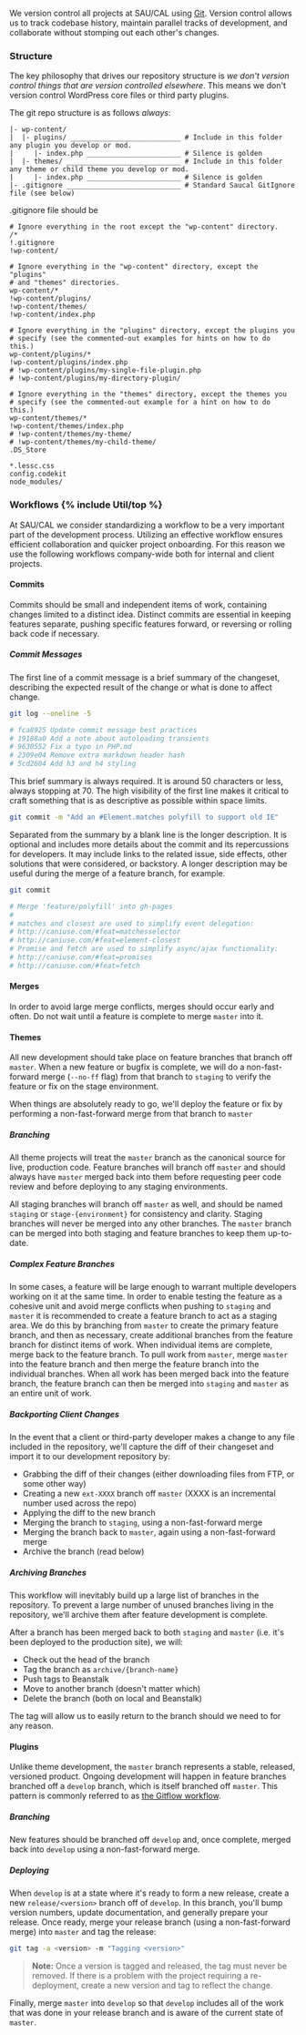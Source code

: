 We version control all projects at SAU/CAL using [Git](http://git-scm.com/). Version control allows us to track codebase history, maintain parallel tracks of development, and collaborate without stomping out each other's changes.

### Structure

The key philosophy that drives our repository structure is *we don't version control things that are version controlled elsewhere*. This means we don't version control WordPress core files or third party plugins. 

The git repo structure is as follows *always*:

```
|- wp-content/
|  |- plugins/ ___________________________ # Include in this folder any plugin you develop or mod.
|     |- index.php _______________________ # Silence is golden
|  |- themes/ ____________________________ # Include in this folder any theme or child theme you develop or mod.
|     |- index.php _______________________ # Silence is golden
|- .gitignore ____________________________ # Standard Saucal GitIgnore file (see below)
```

.gitignore file should be

```
# Ignore everything in the root except the "wp-content" directory.
/*
!.gitignore
!wp-content/

# Ignore everything in the "wp-content" directory, except the "plugins"
# and "themes" directories.
wp-content/*
!wp-content/plugins/
!wp-content/themes/
!wp-content/index.php

# Ignore everything in the "plugins" directory, except the plugins you
# specify (see the commented-out examples for hints on how to do this.)
wp-content/plugins/*
!wp-content/plugins/index.php
# !wp-content/plugins/my-single-file-plugin.php
# !wp-content/plugins/my-directory-plugin/

# Ignore everything in the "themes" directory, except the themes you
# specify (see the commented-out example for a hint on how to do this.)
wp-content/themes/*
!wp-content/themes/index.php
# !wp-content/themes/my-theme/
# !wp-content/themes/my-child-theme/
.DS_Store

*.lessc.css
config.codekit
node_modules/
```

<h3 id="workflows">Workflows {% include Util/top %}</h3>

At SAU/CAL we consider standardizing a workflow to be a very important part of the development process. Utilizing an effective workflow ensures efficient collaboration and quicker project onboarding. For this reason we use the following workflows company-wide both for internal and client projects.

#### Commits

Commits should be small and independent items of work, containing changes limited to a distinct idea. Distinct commits are essential in keeping features separate, pushing specific features forward, or reversing or rolling back code if necessary.

##### Commit Messages

The first line of a commit message is a brief summary of the changeset, describing the expected result of the change or what is done to affect change.

```sh
git log --oneline -5

# fca8925 Update commit message best practices
# 19188a0 Add a note about autoloading transients
# 9630552 Fix a typo in PHP.md
# 2309e04 Remove extra markdown header hash
# 5cd2604 Add h3 and h4 styling
```

This brief summary is always required. It is around 50 characters or less, always stopping at 70. The high visibility of the first line makes it critical to craft something that is as descriptive as possible within space limits.

```sh
git commit -m "Add an #Element.matches polyfill to support old IE"
```

Separated from the summary by a blank line is the longer description. It is optional and includes more details about the commit and its repercussions for developers. It may include links to the related issue, side effects, other solutions that were considered, or backstory. A longer description may be useful during the merge of a feature branch, for example.

```sh
git commit

# Merge 'feature/polyfill' into gh-pages
#
# matches and closest are used to simplify event delegation:
# http://caniuse.com/#feat=matchesselector
# http://caniuse.com/#feat=element-closest
# Promise and fetch are used to simplify async/ajax functionality:
# http://caniuse.com/#feat=promises
# http://caniuse.com/#feat=fetch
```

#### Merges

In order to avoid large merge conflicts, merges should occur early and often. Do not wait until a feature is complete to merge ```master``` into it.

#### Themes

All new development should take place on feature branches that branch off ```master```. When a new feature or bugfix is complete, we will do a non-fast-forward merge (```--no-ff``` flag) from that branch to ```staging``` to verify the feature or fix on the stage environment.

When things are absolutely ready to go, we'll deploy the feature or fix by performing a non-fast-forward merge from that branch to ```master```

##### Branching

All theme projects will treat the ```master``` branch as the canonical source for live, production code. Feature branches will branch off ```master``` and should always have ```master``` merged back into them before requesting peer code review and before deploying to any staging environments.

All staging branches will branch off ```master``` as well, and should be named ```staging``` or ```stage-{environment}``` for consistency and clarity. Staging branches will never be merged into any other branches. The ```master``` branch can be merged into both staging and feature branches to keep them up-to-date.

##### Complex Feature Branches

In some cases, a feature will be large enough to warrant multiple developers working on it at the same time. In order to enable testing the feature as a cohesive unit and avoid merge conflicts when pushing to ```staging``` and ```master``` it is recommended to create a feature branch to act as a staging area. We do this by branching from ```master``` to create the primary feature branch, and then as necessary, create additional branches from the feature branch for distinct items of work. When individual items are complete, merge back to the feature branch. To pull work from ```master```, merge ```master``` into the feature branch and then merge the feature branch into the individual branches. When all work has been merged back into the feature branch, the feature branch can then be merged into ```staging``` and ```master``` as an entire unit of work.

##### Backporting Client Changes

In the event that a client or third-party developer makes a change to any file included in the repository, we'll capture the diff of their changeset and import it to our development repository by:

* Grabbing the diff of their changes (either downloading files from FTP, or some other way)
* Creating a new ```ext-XXXX``` branch off ```master``` (XXXX is an incremental number used across the repo)
* Applying the diff to the new branch
* Merging the branch to ```staging```, using a non-fast-forward merge
* Merging the branch back to ```master```, again using a non-fast-forward merge
* Archive the branch (read below)

##### Archiving Branches

This workflow will inevitably build up a large list of branches in the repository. To prevent a large number of unused branches living in the repository, we'll archive them after feature development is complete.

After a branch has been merged back to both ```staging``` and ```master``` (i.e. it's been deployed to the production site), we will:

* Check out the head of the branch
* Tag the branch as ```archive/{branch-name}```
* Push tags to Beanstalk
* Move to another branch (doesn't matter which)
* Delete the branch (both on local and Beanstalk)

The tag will allow us to easily return to the branch should we need to for any reason.

#### Plugins

Unlike theme development, the `master` branch represents a stable, released, versioned product. Ongoing development will happen in feature branches branched off a `develop` branch, which is itself branched off `master`. This pattern is commonly referred to as [the Gitflow workflow](https://www.atlassian.com/git/tutorials/comparing-workflows/gitflow-workflow).

##### Branching

New features should be branched off `develop` and, once complete, merged back into `develop` using a non-fast-forward merge.

##### Deploying

When `develop` is at a state where it's ready to form a new release, create a new `release/<version>` branch off of `develop`. In this branch, you'll bump version numbers, update documentation, and generally prepare your release. Once ready, merge your release branch (using a non-fast-forward merge) into `master` and tag the release:

```sh
git tag -a <version> -m "Tagging <version>"
```

> **Note:** Once a version is tagged and released, the tag must never be removed. If there is a problem with the project requiring a re-deployment, create a new version and tag to reflect the change.

Finally, merge `master` into `develop` so that `develop` includes all of the work that was done in your release branch and is aware of the current state of `master`.
